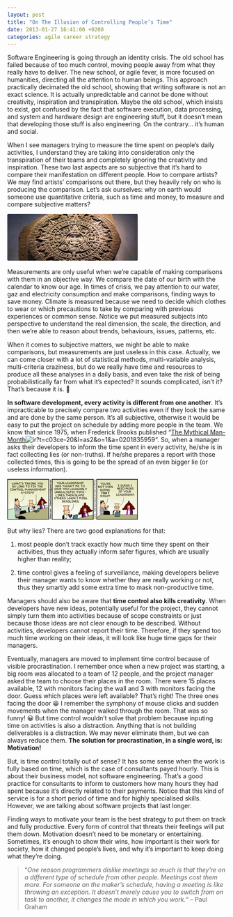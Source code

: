```yaml
---
layout: post
title: "On The Illusion of Controlling People’s Time"
date: 2013-01-27 16:41:00 +0200
categories: agile career strategy
---
```


Software Engineering is going through an identity crisis. The old school has failed because of too much control, moving people away from what they really have to deliver. The new school, or agile fever, is more focused on humanities, directing all the attention to human beings. This approach practically decimated the old school, showing that writing software is not an exact science. It is actually unpredictable and cannot be done without creativity, inspiration and transpiration. Maybe the old school, which insists to exist, got confused by the fact that software execution, data processing, and system and hardware design are engineering stuff, but it doesn’t mean that developing those stuff is also engineering. On the contrary… it’s human and social.

When I see managers trying to measure the time spent on people’s daily activities, I understand they are taking into consideration only the transpiration of their teams and completely ignoring the creativity and inspiration. These two last aspects are so subjective that it’s hard to compare their manifestation on different people. How to compare artists? We may find artists’ comparisons out there, but they heavily rely on who is producing the comparison. Let’s ask ourselves: why on earth would someone use quantitative criteria, such as time and money, to measure and compare subjective matters?

![head_mayan_calendar-300x107.jpg](/images/posts/head_mayan_calendar-300x107.jpg)

Measurements are only useful when we’re capable of making comparisons with them in an objective way. We compare the date of our birth with the calendar to know our age. In times of crisis, we pay attention to our water, gaz and electricity consumption and make comparisons, finding ways to save money. Climate is measured because we need to decide which clothes to wear or which precautions to take by comparing with previous experiences or common sense. Notice we put measured subjects into perspective to understand the real dimension, the scale, the direction, and then we’re able to reason about trends, behaviours, issues, patterns, etc.

When it comes to subjective matters, we might be able to make comparisons, but measurements are just useless in this case. Actually, we can come closer with a lot of statistical methods, multi-variable analysis, multi-criteria craziness, but do we really have time and resources to produce all these analyses in a daily basis, and even take the risk of being probabilistically far from what it’s expected? It sounds complicated, isn’t it? That’s because it is. 🙂

**In software development, every activity is different from one another**. It’s impracticable to precisely compare two activities even if they look the same and are done by the same person. It’s all subjective, otherwise it would be easy to put the project on schedule by adding more people in the team. We know that since 1975, when Frederick Brooks published “[The Mythical Man-Month](http://www.amazon.com/gp/product/0201835959/ref=as_li_ss_tl?ie=UTF8&amp;camp=1789&amp;creative=390957&amp;creativeASIN=0201835959&amp;linkCode=as2&amp;tag=c03ce-20)![ir?t=c03ce-20&l=as2&o=1&a=0201835959](/images/posts/ir?t=c03ce-20&l=as2&o=1&a=0201835959)“. So, when a manager asks their developers to inform the time spent in every activity, he/she is in fact collecting lies (or non-truths). If he/she prepares a report with those collected times, this is going to be the spread of an even bigger lie (or useless information).

![87911.strip_-300x93.gif](/images/posts/87911.strip_-300x93.gif)

But why lies? There are two good explanations for that:

1. most people don’t track exactly how much time they spent on their activities, thus they actually inform safer figures, which are usually higher than reality;

2. time control gives a feeling of surveillance, making developers believe their manager wants to know whether they are really working or not, thus they smartly add some extra time to mask non-productive time.

Managers should also be aware that **time control also kills creativity**. When developers have new ideas, potentially useful for the project, they cannot simply turn them into activities because of scope constraints or just because those ideas are not clear enough to be described. Without activities, developers cannot report their time. Therefore, if they spend too much time working on their ideas, it will look like huge time gaps for their managers.

Eventually, managers are moved to implement time control because of visible procrastination. I remember once when a new project was starting, a big room was allocated to a team of 12 people, and the project manager asked the team to choose their places in the room. There were 15 places available, 12 with monitors facing the wall and 3 with monitors facing the door. Guess which places were left available? That’s right! The three ones facing the door 😀 I remember the symphony of mouse clicks and sudden movements when the manager walked through the room. That was so funny! 😀 But time control wouldn’t solve that problem because inputing time on activities is also a distraction. Anything that is not building deliverables is a distraction. We may never eliminate them, but we can always reduce them. **The solution for procrastination, in a single word, is: Motivation!**

But, is time control totally out of sense? It has some sense when the work is fully based on time, which is the case of consultants payed hourly. This is about their business model, not software engineering. That’s a good practice for consultants to inform to customers how many hours they had spent because it’s directly related to their payments. Notice that this kind of service is for a short period of time and for highly specialised skills. However, we are talking about software projects that last longer.

Finding ways to motivate your team is the best strategy to put them on track and fully productive. Every form of control that threats their feelings will put them down. Motivation doesn’t need to be monetary or entertaining. Sometimes, it’s enough to show their wins, how important is their work for society, how it changed people’s lives, and why it’s important to keep doing what they’re doing.

> “_One reason programmers dislike meetings so much is that they’re on a different type of schedule from other people. Meetings cost them more. For someone on the maker’s schedule, having a meeting is like throwing an exception. It doesn’t merely cause you to switch from on task to another, it changes the mode in which you work._“ – Paul Graham
